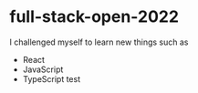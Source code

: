 # full-stack-open-2022

I challenged myself to learn new things such as

  * React
  * JavaScript
  * TypeScript
test
